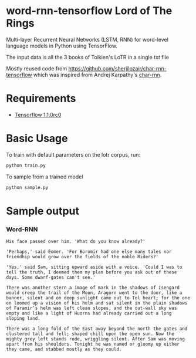 # word-rnn-tensorflow Lord of The Rings

Multi-layer Recurrent Neural Networks (LSTM, RNN) for word-level language models in Python using TensorFlow. 

The input data is all the 3 books of Tolkien's LoTR in a single *txt* file

Mostly reused code from https://github.com/sherjilozair/char-rnn-tensorflow which was inspired from Andrej Karpathy's [char-rnn](https://github.com/karpathy/char-rnn).


# Requirements
- [Tensorflow 1.1.0rc0](http://www.tensorflow.org)

# Basic Usage
To train with default parameters on the lotr corpus, run:
```bash
python train.py
```

To sample from a trained model
```bash
python sample.py
```

# Sample output

### Word-RNN
~~~~
His face passed over him. 'What do you know already?'

'Perhaps,' said Éomer. 'For Boromir had one else many tales nor friendhip would grow over the fields of the noble Riders?' 

'Yes,' said Sam, sitting upward aside with a voice. 'Could I was to tell the truth, I deemed them my plan before you ask out of these days. Some dwarf-gates can't see.'

There was another stern a image of mark in the shadows of Isengard would creep the trail of the Moon, Aragorn went to the door, like a banner, silent and on deep sunlight came out to Tol heart; for the one on loomed up a vision of his helm and sat silent in the plain shadows of Faramir’s helm was left clean slopes, and the out-wall sky was empty and like a light of Huorns had already carried out a long sloping land. 

There was a long fold of the East away beyond the north the gates and clustered tall and fell; shaped chill upon the open sun. Now the mighty grey left stands rode, wriggling silent. After Sam was moving apart from his shoulders. Tonight he was named or gloomy up either they came, and stabbed mostly as they could.
~~~~
